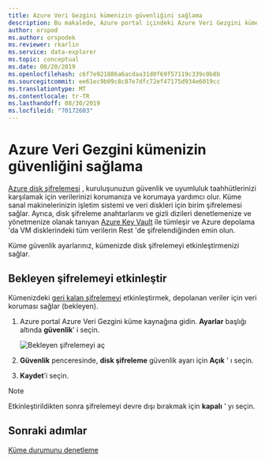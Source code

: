 ```yaml
---
title: Azure Veri Gezgini kümenizin güvenliğini sağlama
description: Bu makalede, Azure portal içindeki Azure Veri Gezgini kümenizin güvenliğini nasıl güvence altına almak açıklanmaktadır.
author: orspod
ms.author: orspodek
ms.reviewer: rkarlin
ms.service: data-explorer
ms.topic: conceptual
ms.date: 08/20/2019
ms.openlocfilehash: c6f7e921886a6acdaa31d0f69f57119c339c0b8b
ms.sourcegitcommit: ee61ec9b09c8c87e7dfc72ef47175d934e6019cc
ms.translationtype: MT
ms.contentlocale: tr-TR
ms.lasthandoff: 08/30/2019
ms.locfileid: "70172603"
---
```

# <a name="secure-your-cluster-in-azure-data-explorer"></a>Azure Veri Gezgini kümenizin güvenliğini sağlama

[Azure disk şifrelemesi](/azure/security/azure-security-disk-encryption-overview) , kuruluşunuzun güvenlik ve uyumluluk taahhütlerinizi karşılamak için verilerinizi korumanıza ve korumaya yardımcı olur. Küme sanal makinelerinizin işletim sistemi ve veri diskleri için birim şifrelemesi sağlar. Ayrıca, disk şifreleme anahtarlarını ve gizli dizileri denetlemenize ve yönetmenize olanak tanıyan [Azure Key Vault](/azure/key-vault/) ile tümleşir ve Azure depolama 'da VM disklerindeki tüm verilerin Rest 'de şifrelendiğinden emin olun. 

Küme güvenlik ayarlarınız, kümenizde disk şifrelemeyi etkinleştirmenizi sağlar.
  
## <a name="enable-encryption-at-rest"></a>Bekleyen şifrelemeyi etkinleştir
  
Kümenizdeki [geri kalan şifrelemeyi](/azure/security/fundamentals/encryption-atrest) etkinleştirmek, depolanan veriler için veri koruması sağlar (bekleyen). 

1. Azure portal Azure Veri Gezgini küme kaynağına gidin. **Ayarlar** başlığı altında **güvenlik**' i seçin. 

    ![Bekleyen şifrelemeyi aç](media/manage-cluster-security/security-encryption-at-rest.png)

1. **Güvenlik** penceresinde, **disk şifreleme** güvenlik ayarı için **Açık** ' ı seçin. 

1. **Kaydet**’i seçin.
 
> [!NOTE]
> Etkinleştirildikten sonra şifrelemeyi devre dışı bırakmak için **kapalı** ' yı seçin.

## <a name="next-steps"></a>Sonraki adımlar

[Küme durumunu denetleme](/azure/data-explorer/check-cluster-health)
